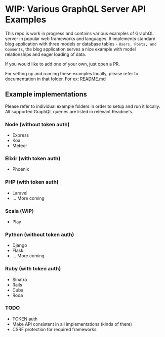 # WIP: Various GraphQL Server API Examples

This repo is work in progress and contains various examples of GraphQL server in popular web frameworks and languages. It implements standard blog application with three models or database tables - `Users, Posts, and Comments`, the blog application serves a nice example with model relationships and eager loading of data.

If you would like to add one of your own, just open a PR.

For setting up and running these examples locally, please refer to documentation in that folder. For ex: [README.md](https://github.com/gauravtiwari/graphql-server-examples/blob/master/elixir/phoenix_graphql/README.md)

## Example implementations

Please refer to individual example folders in order to setup and run it locally. All supported GraphQL queries are listed in relevant Readme's.

### Node (without token auth)
* Express
* Koa
* Meteor

### Elixir (with token auth)
* Phoenix

### PHP (with token auth)
* Laravel
* ... More coming

### Scala (WIP)
* Play

### Python (without token auth)
* Django
* Flask
* ... More coming

### Ruby (with token auth)
* Sinatra
* Rails
* Cuba
* Roda

### TODO
* TOKEN auth
* Make API consistent in all implementations (kinda of there)
* CSRF protection for required frameworks
